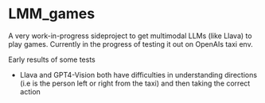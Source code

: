 # LMM_games

A very work-in-progress sideproject to get multimodal LLMs (like Llava) to play games. Currently in the progress of testing it out on OpenAIs taxi env.

Early results of some tests

* Llava and GPT4-Vision both have difficulties in understanding directions (i.e is the person left or right from the taxi) and then taking the correct action
